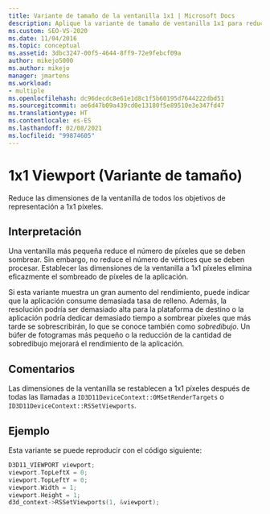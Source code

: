 ```yaml
---
title: Variante de tamaño de la ventanilla 1x1 | Microsoft Docs
description: Aplique la variante de tamaño de ventanilla 1x1 para reducir las dimensiones de la ventanilla en todos los destinos de representación a 1x1 píxeles.
ms.custom: SEO-VS-2020
ms.date: 11/04/2016
ms.topic: conceptual
ms.assetid: 3dbc3247-00f5-4644-8ff9-72e9febcf09a
author: mikejo5000
ms.author: mikejo
manager: jmartens
ms.workload:
- multiple
ms.openlocfilehash: dc96decdc8e61e1d8c1f5b60195d7644222dbd51
ms.sourcegitcommit: ae6d47b09a439cd0e13180f5e89510e3e347fd47
ms.translationtype: HT
ms.contentlocale: es-ES
ms.lasthandoff: 02/08/2021
ms.locfileid: "99874605"
---
```

# <a name="1x1-viewport-size-variant"></a>1x1 Viewport (Variante de tamaño)
Reduce las dimensiones de la ventanilla de todos los objetivos de representación a 1x1 píxeles.

## <a name="interpretation"></a>Interpretación
 Una ventanilla más pequeña reduce el número de píxeles que se deben sombrear. Sin embargo, no reduce el número de vértices que se deben procesar. Establecer las dimensiones de la ventanilla a 1x1 píxeles elimina eficazmente el sombreado de píxeles de la aplicación.

 Si esta variante muestra un gran aumento del rendimiento, puede indicar que la aplicación consume demasiada tasa de relleno. Además, la resolución podría ser demasiado alta para la plataforma de destino o la aplicación podría dedicar demasiado tiempo a sombrear píxeles que más tarde se sobrescribirán, lo que se conoce también como *sobredibujo*. Un búfer de fotogramas más pequeño o la reducción de la cantidad de sobredibujo mejorará el rendimiento de la aplicación.

## <a name="remarks"></a>Comentarios
 Las dimensiones de la ventanilla se restablecen a 1x1 píxeles después de todas las llamadas a `ID3D11DeviceContext::OMSetRenderTargets` o `ID3D11DeviceContext::RSSetViewports`.

## <a name="example"></a>Ejemplo
 Esta variante se puede reproducir con el código siguiente:

```cpp
D3D11_VIEWPORT viewport;
viewport.TopLeftX = 0;
viewport.TopLeftY = 0;
viewport.Width = 1;
viewport.Height = 1;
d3d_context->RSSetViewports(1, &viewport);
```
